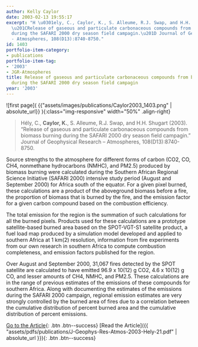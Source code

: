 ```yaml
---
author: Kelly Caylor
date: 2003-02-13 19:55:17
excerpt: "H \u0301ely, C., Caylor, K., S. Alleume, R.J. Swap, and H.H. Shugart (2003).
  \u201CRelease of gaseous and particulate carbonaceous compounds from biomass burning
  during the SAFARI 2000 dry season field campagin.\u201D Journal of Geophysical Research
  - Atmospheres, 108(D13):8740-8750."
id: 1403
portfolio-item-category:
- publications
portfolio-item-tag:
- '2003'
- JGR-Atmospheres
title: Release of gaseous and particulate carbonaceous compounds from biomass burning
  during the SAFARI 2000 dry season field campagin
year: '2003'
---
```


![first page]( {{"assets/images/publications/Caylor2003_1403.png" | absolute_url}} ){:class="img-responsive" width="50%" .align-right}

> Hély, C., **Caylor, K.**, S. Alleume, R.J. Swap, and H.H. Shugart (2003). “Release of gaseous and particulate carbonaceous compounds from biomass burning during the SAFARI 2000 dry season field campagin.” Journal of Geophysical Research – Atmospheres, 108(D13):8740-8750.


Source strengths to the atmosphere for different forms of carbon (CO2, CO, CH4, nonmethane hydrocarbons (NMHC), and PM2.5) produced by biomass burning were calculated during the Southern African Regional Science Initiative (SAFARI 2000) intensive study period (August and September 2000) for Africa south of the equator. For a given pixel burned, these calculations are a product of the aboveground biomass before a fire, the proportion of biomass that is burned by the fire, and the emission factor for a given carbon compound based on the combustion efficiency.

The total emission for the region is the summation of such calculations for all the burned pixels. Products used for these calculations are a prototype satellite-based burned area based on the SPOT-VGT-S1 satellite product, a fuel load map produced by a simulation model developed and applied to southern Africa at 1 km(2) resolution, information from fire experiments from our own research in southern Africa to compute combustion completeness, and emission factors published for the region.

Over August and September 2000, 31,067 fires detected by the SPOT satellite are calculated to have emitted 96.9 x 10(12) g CO2, 4.6 x 10(12) g CO, and lesser amounts of CH4, NMHC, and PM2.5. These calculations are in the range of previous estimates of the emissions of these compounds for southern Africa. Along with documenting the estimates of the emissions during the SAFARI 2000 campaign, regional emission estimates are very strongly controlled by the burned area of fires due to a correlation between the cumulative distribution of percent burned area and the cumulative distribution of percent emissions.


[Go to the Article](http://dx.doi.org/10.1029/2002JD002482){: .btn .btn--success}
[Read the Article]({{ "assets/pdfs/publications/J-Geophys-Res-Atmos-2003-Hely-21.pdf" | absolute_url }}){: .btn .btn--success}